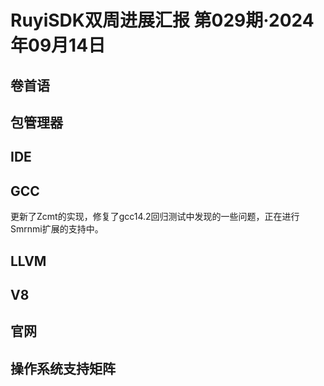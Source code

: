 # RuyiSDK双周进展汇报  第029期·2024年09月14日

## 卷首语

## 包管理器

## IDE

## GCC
更新了Zcmt的实现，修复了gcc14.2回归测试中发现的一些问题，正在进行Smrnmi扩展的支持中。

## LLVM

## V8

## 官网

## 操作系统支持矩阵
